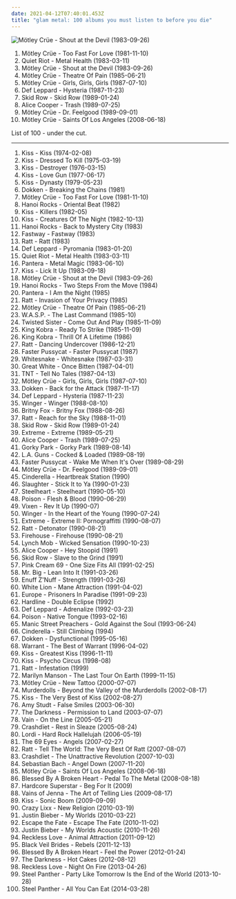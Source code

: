 ```yaml
---
date: 2021-04-12T07:40:01.453Z
title: "glam metal: 100 albums you must listen to before you die"
---
```

![Mötley Crüe - Shout at the Devil (1983-09-26)](https://img.discogs.com/8NPV9s1sLBhsh2xresjn9No_BsU=/fit-in/600x600/filters:strip_icc():format(jpeg):mode_rgb():quality(90)/discogs-images/R-2908255-1306745839.jpeg.jpg "Mötley Crüe - Shout at the Devil (1983-09-26)")
<ol class="albums">
<li data-cover="http://coverartarchive.org/release/2c47c459-5eb4-4f20-861b-cadefa122e0f/1978507984-500.jpg" data-tags="hard rock, glam metal, heavy metal" role="button">Mötley Crüe - Too Fast For Love (1981-11-10)</li>
<li data-cover="http://coverartarchive.org/release/3e29cdde-aa86-43cd-9521-d96f286957c6/17667761428-500.jpg" data-tags="heavy metal" role="button">Quiet Riot - Metal Health (1983-03-11)</li>
<li data-cover="https://img.discogs.com/8NPV9s1sLBhsh2xresjn9No_BsU=/fit-in/600x600/filters:strip_icc():format(jpeg):mode_rgb():quality(90)/discogs-images/R-2908255-1306745839.jpeg.jpg" data-tags="hard rock, glam metal, heavy metal" role="button">Mötley Crüe - Shout at the Devil (1983-09-26)</li>
<li data-cover="http://coverartarchive.org/release/9fa22883-2046-3258-bb49-f9a102a8dcb0/6021690450-500.jpg" data-tags="glam metal" role="button">Mötley Crüe - Theatre Of Pain (1985-06-21)</li>
<li data-cover="https://img.discogs.com/vPBaPOfGv-s6atEihUmcIAsTGqA=/fit-in/240x240/filters:strip_icc():format(jpeg):mode_rgb():quality(90)/discogs-images/R-2078409-1262748089.jpeg.jpg" data-tags="hard rock, glam metal" role="button">Mötley Crüe - Girls, Girls, Girls (1987-07-10)</li>
<li data-cover="https://via.placeholder.com/450" data-tags="hard rock" role="button">Def Leppard - Hysteria (1987-11-23)</li>
<li data-cover="http://coverartarchive.org/release/6d576c0a-ec20-4386-8fef-677585e393ee/2010619588-500.jpg" data-tags="hard rock" role="button">Skid Row - Skid Row (1989-01-24)</li>
<li data-cover="http://coverartarchive.org/release/b7d17108-0217-36e6-9110-b7f24ab6da8f/15488113760-500.jpg" data-tags="hard rock" role="button">Alice Cooper - Trash (1989-07-25)</li>
<li data-cover="https://via.placeholder.com/450" data-tags="hard rock" role="button">Mötley Crüe - Dr. Feelgood (1989-09-01)</li>
<li data-cover="http://coverartarchive.org/release/60914155-ee9d-40f2-bb00-293477d3c7d9/3434927061-500.jpg" data-tags="hard rock" role="button">Mötley Crüe - Saints Of Los Angeles (2008-06-18)</li>
</ol>
List of 100 - under the cut.
<!-- more -->

_________________

<ol class="albums">
<li data-cover="http://coverartarchive.org/release/b4b61d56-be24-4894-ba69-67fb458b4ae4/28228409954-500.jpg" data-tags="hard rock" role="button">
Kiss - Kiss (1974-02-08)
</li>
<li data-cover="https://img.discogs.com/DMjO0d5eqtPEbs31j8wmshkv504=/fit-in/600x602/filters:strip_icc():format(jpeg):mode_rgb():quality(90)/discogs-images/R-4397878-1562139942-5945.jpeg.jpg" data-tags="hard rock" role="button">
Kiss - Dressed To Kill (1975-03-19)
</li>
<li data-cover="http://coverartarchive.org/release/9f6502ca-e8b0-4793-959f-05fe956be7ca/11444653105-500.jpg" data-tags="hard rock" role="button">
Kiss - Destroyer (1976-03-15)
</li>
<li data-cover="https://via.placeholder.com/450" data-tags="hard rock" role="button">
Kiss - Love Gun (1977-06-17)
</li>
<li data-cover="http://coverartarchive.org/release/20f10584-bc6d-3bf6-a110-e06491275f45/1287473342-500.jpg" data-tags="hard rock" role="button">
Kiss - Dynasty (1979-05-23)
</li>
<li data-cover="http://coverartarchive.org/release/7b5430fd-2506-4f04-9c8b-f34e6feef53a/14970320647-500.jpg" data-tags="heavy metal, hard rock, hair metal" role="button">
Dokken - Breaking the Chains (1981)
</li>
<li data-cover="http://coverartarchive.org/release/2c47c459-5eb4-4f20-861b-cadefa122e0f/1978507984-500.jpg" data-tags="hard rock, glam metal, heavy metal" role="button">
Mötley Crüe - Too Fast For Love (1981-11-10)
</li>
<li data-cover="http://coverartarchive.org/release/e3b64108-b131-4ab6-82c0-dd14c72b8204/28521333318-500.jpg" data-tags="80s, glam rock, glam punk, headbangers ball" role="button">
Hanoi Rocks - Oriental Beat (1982)
</li>
<li data-cover="http://coverartarchive.org/release/68942569-defe-45b7-b0eb-1fb576205248/20644776005-500.jpg" data-tags="hard rock" role="button">
Kiss - Killers (1982-05)
</li>
<li data-cover="https://img.discogs.com/aRYwPniGEsRquBk8QCl7QZ-qeIY=/fit-in/600x590/filters:strip_icc():format(jpeg):mode_rgb():quality(90)/discogs-images/R-4096803-1453599913-8199.jpeg.jpg" data-tags="hard rock, heavy metal, rock" role="button">
Kiss - Creatures Of The Night (1982-10-13)
</li>
<li data-cover="https://img.discogs.com/ET6IcFDUy_yzHROcWj7gi817C8g=/fit-in/600x600/filters:strip_icc():format(jpeg):mode_rgb():quality(90)/discogs-images/R-1356106-1268583062.jpeg.jpg" data-tags="80s, glam rock, big hair" role="button">
Hanoi Rocks - Back to Mystery City (1983)
</li>
<li data-cover="https://img.discogs.com/CX5fhvDs9YC91rs7_bxOhD58SII=/fit-in/600x596/filters:strip_icc():format(jpeg):mode_rgb():quality(90)/discogs-images/R-2138840-1494490725-9095.jpeg.jpg" data-tags="classic rock, heavy metal, hard rock, glam metal, british rock, british metal, british heavy metal, new wave of british heavy metal, british hard rock" role="button">
Fastway - Fastway (1983)
</li>
<li data-cover="http://coverartarchive.org/release/0f67a6c0-2044-33be-8c73-9d090128fe38/5451266693-500.jpg" data-tags="glam metal, hard rock" role="button">
Ratt - Ratt (1983)
</li>
<li data-cover="https://via.placeholder.com/450" data-tags="hard rock" role="button">
Def Leppard - Pyromania (1983-01-20)
</li>
<li data-cover="http://coverartarchive.org/release/3e29cdde-aa86-43cd-9521-d96f286957c6/17667761428-500.jpg" data-tags="heavy metal" role="button">
Quiet Riot - Metal Health (1983-03-11)
</li>
<li data-cover="http://coverartarchive.org/release/0003766f-36fc-4faf-ba51-358515dbebb9/26668991376-500.jpg" data-tags="glam metal, heavy metal" role="button">
Pantera - Metal Magic (1983-06-10)
</li>
<li data-cover="http://coverartarchive.org/release/bd2bbaaf-6827-4f3a-8910-406ec9c84cad/6802233488-500.jpg" data-tags="hard rock, glam metal, heavy metal" role="button">
Kiss - Lick It Up (1983-09-18)
</li>
<li data-cover="https://img.discogs.com/8NPV9s1sLBhsh2xresjn9No_BsU=/fit-in/600x600/filters:strip_icc():format(jpeg):mode_rgb():quality(90)/discogs-images/R-2908255-1306745839.jpeg.jpg" data-tags="hard rock, glam metal, heavy metal" role="button">
Mötley Crüe - Shout at the Devil (1983-09-26)
</li>
<li data-cover="https://img.discogs.com/-JqJFc6BmjCh6LhH6XPrUCF8F6Y=/fit-in/596x600/filters:strip_icc():format(jpeg):mode_rgb():quality(90)/discogs-images/R-2076764-1454931862-1067.jpeg.jpg" data-tags="80s, glam rock, hard rock" role="button">
Hanoi Rocks - Two Steps From the Move (1984)
</li>
<li data-cover="http://coverartarchive.org/release/0123a862-a0f7-4355-ab1f-601241337dd8/26669636397-500.jpg" data-tags="glam metal, heavy metal" role="button">
Pantera - I Am the Night (1985)
</li>
<li data-cover="http://coverartarchive.org/release/887fa796-aaf6-34a4-9820-e779a5f50009/13009150230-500.jpg" data-tags="hard rock, glam metal" role="button">
Ratt - Invasion of Your Privacy (1985)
</li>
<li data-cover="http://coverartarchive.org/release/9fa22883-2046-3258-bb49-f9a102a8dcb0/6021690450-500.jpg" data-tags="glam metal" role="button">
Mötley Crüe - Theatre Of Pain (1985-06-21)
</li>
<li data-cover="https://img.discogs.com/fqAGJPgwOhZR2f6l49pHNdtlY3Q=/fit-in/589x600/filters:strip_icc():format(jpeg):mode_rgb():quality(90)/discogs-images/R-3060454-1333002897.jpeg.jpg" data-tags="heavy metal" role="button">
W.A.S.P. - The Last Command (1985-10)
</li>
<li data-cover="https://img.discogs.com/JOC80ZvnLUNbm9ETC7XqzeCwr14=/fit-in/600x533/filters:strip_icc():format(jpeg):mode_rgb():quality(90)/discogs-images/R-4146291-1473110674-2947.jpeg.jpg" data-tags="heavy metal, hard rock" role="button">
Twisted Sister - Come Out And Play (1985-11-09)
</li>
<li data-cover="https://img.discogs.com/Plytnlkf0x0jZXfgLf4rUGWEwdE=/fit-in/312x312/filters:strip_icc():format(jpeg):mode_rgb():quality(90)/discogs-images/R-2908162-1327235747.gif.jpg" data-tags="hard rock, hair metal, glam metal" role="button">
King Kobra - Ready To Strike (1985-11-09)
</li>
<li data-cover="https://img.discogs.com/70lzbt4s2Zqo386vA_EqUgCdfDQ=/fit-in/600x605/filters:strip_icc():format(jpeg):mode_rgb():quality(90)/discogs-images/R-3692099-1340674621-4666.jpeg.jpg" data-tags="aor, glam metal, king kobra, thrill of a lifetime, woodpile" role="button">
King Kobra - Thrill Of A Lifetime (1986)
</li>
<li data-cover="https://img.discogs.com/hJB40h5YEHr6ORqxaYcLf2EZ8PQ=/fit-in/600x950/filters:strip_icc():format(jpeg):mode_rgb():quality(90)/discogs-images/R-3780023-1499060326-4529.jpeg.jpg" data-tags="glam metal" role="button">
Ratt - Dancing Undercover (1986-12-21)
</li>
<li data-cover="http://coverartarchive.org/release/0d42068d-ca5d-46d5-b1ea-0021ade6d384/15596864588-500.jpg" data-tags="hard rock, glam metal, glam punk" role="button">
Faster Pussycat - Faster Pussycat (1987)
</li>
<li data-cover="http://coverartarchive.org/release/7fc9a2ac-d305-377c-bdb3-71d88c496174/10053778748-500.jpg" data-tags="hard rock" role="button">
Whitesnake - Whitesnake (1987-03-31)
</li>
<li data-cover="http://coverartarchive.org/release/aec11206-49ce-48d9-8a2d-754a696cfb3a/20752832103-500.jpg" data-tags="glam metal" role="button">
Great White - Once Bitten (1987-04-01)
</li>
<li data-cover="http://coverartarchive.org/release/830bc0f4-ece7-4a2c-9816-587e06a13e84/19863108125-500.jpg" data-tags="rock, hard rock, hair metal, melodic rock, glam metal, lps i own, face book" role="button">
TNT - Tell No Tales (1987-04-13)
</li>
<li data-cover="https://img.discogs.com/vPBaPOfGv-s6atEihUmcIAsTGqA=/fit-in/240x240/filters:strip_icc():format(jpeg):mode_rgb():quality(90)/discogs-images/R-2078409-1262748089.jpeg.jpg" data-tags="hard rock, glam metal" role="button">
Mötley Crüe - Girls, Girls, Girls (1987-07-10)
</li>
<li data-cover="https://img.discogs.com/eWa335bc05D_LfnOYpWKkl8GTNk=/fit-in/600x527/filters:strip_icc():format(jpeg):mode_rgb():quality(90)/discogs-images/R-3107193-1499516826-6173.jpeg.jpg" data-tags="hard rock, heavy metal" role="button">
Dokken - Back for the Attack (1987-11-17)
</li>
<li data-cover="https://via.placeholder.com/450" data-tags="hard rock" role="button">
Def Leppard - Hysteria (1987-11-23)
</li>
<li data-cover="http://coverartarchive.org/release/c739cba6-9dc7-4ef6-bcc0-47cf9d68cf08/13723459826-500.jpg" data-tags="hard rock" role="button">
Winger - Winger (1988-08-10)
</li>
<li data-cover="http://coverartarchive.org/release/97a5cdde-f90d-476b-b8aa-68ca37679a7b/2081326238-500.jpg" data-tags="hair metal, glam metal" role="button">
Britny Fox - Britny Fox (1988-08-26)
</li>
<li data-cover="http://coverartarchive.org/release/222c5e5a-cfb4-45b1-ad62-2e5cd5b98862/14955318062-500.jpg" data-tags="glam metal" role="button">
Ratt - Reach for the Sky (1988-11-01)
</li>
<li data-cover="http://coverartarchive.org/release/6d576c0a-ec20-4386-8fef-677585e393ee/2010619588-500.jpg" data-tags="hard rock" role="button">
Skid Row - Skid Row (1989-01-24)
</li>
<li data-cover="http://coverartarchive.org/release/31b2522c-041b-44b7-9daa-17ecea4faf6f/28725503103-500.jpg" data-tags="hard rock, hair metal" role="button">
Extreme - Extreme (1989-05-21)
</li>
<li data-cover="http://coverartarchive.org/release/b7d17108-0217-36e6-9110-b7f24ab6da8f/15488113760-500.jpg" data-tags="hard rock" role="button">
Alice Cooper - Trash (1989-07-25)
</li>
<li data-cover="http://coverartarchive.org/release/fe7ce7e4-336d-45eb-8256-fca43c85b8d3/18417620964-500.jpg" data-tags="hard rock" role="button">
Gorky Park - Gorky Park (1989-08-14)
</li>
<li data-cover="http://coverartarchive.org/release/a16133a1-7892-3b46-97cf-738b8e86ce91/15605161291-500.jpg" data-tags="80s, glam metal, hard rock, hair metal, sleaze rock, the ballad of jayne" role="button">
L.A. Guns - Cocked & Loaded (1989-08-19)
</li>
<li data-cover="http://coverartarchive.org/release/f287a508-e5d9-4a21-bae6-3d087766631d/15359454326-500.jpg" data-tags="80s" role="button">
Faster Pussycat - Wake Me When It's Over (1989-08-29)
</li>
<li data-cover="https://via.placeholder.com/450" data-tags="hard rock" role="button">
Mötley Crüe - Dr. Feelgood (1989-09-01)
</li>
<li data-cover="https://via.placeholder.com/450" data-tags="hard rock" role="button">
Cinderella - Heartbreak Station (1990)
</li>
<li data-cover="http://coverartarchive.org/release/d74fba39-6cc7-4def-98f5-4e659b7a4bb7/8909403300-500.jpg" data-tags="hard rock, hair metal" role="button">
Slaughter - Stick It to Ya (1990-01-23)
</li>
<li data-cover="http://coverartarchive.org/release/21cf700f-a76e-4777-87af-199db0016ef8/16378850387-500.jpg" data-tags="hard rock" role="button">
Steelheart - Steelheart (1990-05-10)
</li>
<li data-cover="https://img.discogs.com/1NhEAQMIX2BYQNSDR_IK3cgEahQ=/fit-in/350x447/filters:strip_icc():format(jpeg):mode_rgb():quality(90)/discogs-images/R-1794097-1292467255.jpeg.jpg" data-tags="hair metal" role="button">
Poison - Flesh & Blood (1990-06-29)
</li>
<li data-cover="http://coverartarchive.org/release/3e005767-7e7d-48d0-9827-9dd5883d9de9/5085768090-500.jpg" data-tags="80s, female vocalists, hard rock, 90s, female vocalist, glam metal, vixen, is ok, vixen - rev it up" role="button">
Vixen - Rev It Up (1990-07)
</li>
<li data-cover="http://coverartarchive.org/release/11f46cc2-ceaf-47b6-b03e-f813763d4b7c/6126132104-500.jpg" data-tags="glam metal" role="button">
Winger - In the Heart of the Young (1990-07-24)
</li>
<li data-cover="http://coverartarchive.org/release/35a28722-a9ed-3bcd-975d-2a3fede3907b/5891797788-500.jpg" data-tags="hard rock" role="button">
Extreme - Extreme II: Pornograffitti (1990-08-07)
</li>
<li data-cover="http://coverartarchive.org/release/24346ec3-85bf-4572-84d2-9f06f54a994c/10952876984-500.jpg" data-tags="glam metal" role="button">
Ratt - Detonator (1990-08-21)
</li>
<li data-cover="http://coverartarchive.org/release/e9459fb6-3714-451e-9f32-2029fba8be3c/15598917767-500.jpg" data-tags="rock, hard rock, 80s, hair metal, glam metal, firehouse" role="button">
Firehouse - Firehouse (1990-08-21)
</li>
<li data-cover="http://coverartarchive.org/release/934f0a49-5ddb-48e1-b1a9-6c955b4b9573/7522863026-500.jpg" data-tags="hard rock" role="button">
Lynch Mob - Wicked Sensation (1990-10-23)
</li>
<li data-cover="https://via.placeholder.com/450" data-tags="hard rock" role="button">
Alice Cooper - Hey Stoopid (1991)
</li>
<li data-cover="https://img.discogs.com/YDcWsO4K6coyluKWXDW96hSvY9U=/fit-in/500x507/filters:strip_icc():format(jpeg):mode_rgb():quality(90)/discogs-images/R-8012582-1487897217-1541.jpeg.jpg" data-tags="heavy metal, hard rock" role="button">
Skid Row - Slave to the Grind (1991)
</li>
<li data-cover="http://coverartarchive.org/release/6291c31c-0cde-4e5b-8a70-cc07b4f8ffa1/22712815910-500.jpg" data-tags="hard rock, heavy metal, power metal, glam metal" role="button">
Pink Cream 69 - One Size Fits All (1991-02-25)
</li>
<li data-cover="http://coverartarchive.org/release/29cdaf27-152d-4190-9099-f917b3976cff/5146208974-500.jpg" data-tags="hard rock" role="button">
Mr. Big - Lean Into It (1991-03-26)
</li>
<li data-cover="http://coverartarchive.org/release/ab3c1acd-2e3e-44b6-ae7b-30397bd04af3/2240429611-500.jpg" data-tags="hard rock, power pop, glam metal" role="button">
Enuff Z'Nuff - Strength (1991-03-26)
</li>
<li data-cover="http://coverartarchive.org/release/39035234-80b8-49ab-96f3-c8b129d090ba/15657839477-500.jpg" data-tags="hardrock" role="button">
White Lion - Mane Attraction (1991-04-02)
</li>
<li data-cover="http://coverartarchive.org/release/509c803d-955a-4855-a616-bf6b4008edb2/5137307130-500.jpg" data-tags="hard rock" role="button">
Europe - Prisoners In Paradise (1991-09-23)
</li>
<li data-cover="https://via.placeholder.com/450" data-tags="hard rock" role="button">
Hardline - Double Eclipse (1992)
</li>
<li data-cover="http://coverartarchive.org/release/998ec18c-debb-42b1-9be2-717b47fe4ca1/2921760985-500.jpg" data-tags="hard rock" role="button">
Def Leppard - Adrenalize (1992-03-23)
</li>
<li data-cover="http://coverartarchive.org/release/21f2fb1e-7da3-4dda-8c49-dbc4de61851c/13957195506-500.jpg" data-tags="hard rock, 90s, glam metal" role="button">
Poison - Native Tongue (1993-02-16)
</li>
<li data-cover="http://coverartarchive.org/release/9187f0d2-f9c7-4e4f-959f-f67da371dd7e/1666908080-500.jpg" data-tags="90s, alternative rock" role="button">
Manic Street Preachers - Gold Against the Soul (1993-06-24)
</li>
<li data-cover="https://img.discogs.com/n1Nl7yPQyZPtym-wAePtZ7HRrGs=/fit-in/600x610/filters:strip_icc():format(jpeg):mode_rgb():quality(90)/discogs-images/R-10591062-1500518726-5208.jpeg.jpg" data-tags="hard rock" role="button">
Cinderella - Still Climbing (1994)
</li>
<li data-cover="https://img.discogs.com/96VoNiUX2iPKCeqVEQqiFweZUPM=/fit-in/469x711/filters:strip_icc():format(jpeg):mode_rgb():quality(90)/discogs-images/R-5293018-1389796471-4390.jpeg.jpg" data-tags="hard rock" role="button">
Dokken - Dysfunctional (1995-05-16)
</li>
<li data-cover="http://coverartarchive.org/release/5472ddb2-c459-4c56-aa37-52183a94e893/18824258894-500.jpg" data-tags="hard rock, the best of warrant, warrant" role="button">
Warrant - The Best of Warrant (1996-04-02)
</li>
<li data-cover="http://coverartarchive.org/release/7566242e-c2f6-46ab-8584-93c7da59d08c/3167170521-500.jpg" data-tags="classic rock, hard rock" role="button">
Kiss - Greatest Kiss (1996-11-11)
</li>
<li data-cover="https://img.discogs.com/r43wbr3V_mNGe0S-t43kD_MhehM=/fit-in/566x566/filters:strip_icc():format(jpeg):mode_rgb():quality(90)/discogs-images/R-2144658-1266427258.jpeg.jpg" data-tags="hard rock" role="button">
Kiss - Psycho Circus (1998-08)
</li>
<li data-cover="https://img.discogs.com/5dZST520f9JoImhRMC4nqaOMtyY=/fit-in/300x308/filters:strip_icc():format(jpeg):mode_rgb():quality(90)/discogs-images/R-1887808-1301352931.jpeg.jpg" data-tags="ratt, glam metal" role="button">
Ratt - Infestation (1999)
</li>
<li data-cover="http://coverartarchive.org/release/647617b9-2792-34ed-8c1c-307dcc046fdf/24652265801-500.jpg" data-tags="industrial, live, industrial metal" role="button">
Marilyn Manson - The Last Tour On Earth (1999-11-15)
</li>
<li data-cover="https://via.placeholder.com/450" data-tags="hard rock" role="button">
Mötley Crüe - New Tattoo (2000-07-07)
</li>
<li data-cover="https://img.discogs.com/ACDOvN4An4nOhtThe6dpg9ALWr4=/fit-in/500x500/filters:strip_icc():format(jpeg):mode_rgb():quality(90)/discogs-images/R-372413-1268622380.jpeg.jpg" data-tags="horror punk" role="button">
Murderdolls - Beyond the Valley of the Murderdolls (2002-08-17)
</li>
<li data-cover="http://coverartarchive.org/release/4c94fb29-a822-4ea8-a995-c5a7aecf8cdb/15192894490-500.jpg" data-tags="hard rock, kiss, classic rock, rock" role="button">
Kiss - The Very Best of Kiss (2002-08-27)
</li>
<li data-cover="https://img.discogs.com/0ioKb8I3AtnjilHdhGykPhO2vs8=/fit-in/600x593/filters:strip_icc():format(jpeg):mode_rgb():quality(90)/discogs-images/R-2647853-1473532878-9681.jpeg.jpg" data-tags="pop, female vocalists" role="button">
Amy Studt - False Smiles (2003-06-30)
</li>
<li data-cover="https://img.discogs.com/D53FDXAc79Ssa6z8iqCp6HK-GJQ=/fit-in/600x597/filters:strip_icc():format(jpeg):mode_rgb():quality(90)/discogs-images/R-504056-1473854757-6906.jpeg.jpg" data-tags="hard rock, rock" role="button">
The Darkness - Permission to Land (2003-07-07)
</li>
<li data-cover="http://coverartarchive.org/release/64f41710-c5ed-47b4-bb02-fa694d1511ae/19868553017-500.jpg" data-tags="heavy metal, hard rock, hair metal, glam metal, sleaze rock" role="button">
Vain - On the Line (2005-05-21)
</li>
<li data-cover="http://coverartarchive.org/release/f0fc396a-b1eb-41d7-917d-943bc728a02e/19532456200-500.jpg" data-tags="hard rock, glam metal" role="button">
Crashdïet - Rest in Sleaze (2005-08-24)
</li>
<li data-cover="https://img.discogs.com/CJ9wl_jCrgYnfpdw0tIpbyYQwB8=/fit-in/598x533/filters:strip_icc():format(jpeg):mode_rgb():quality(90)/discogs-images/R-748943-1366115471-7197.jpeg.jpg" data-tags="heavy metal, hard rock" role="button">
Lordi - Hard Rock Hallelujah (2006-05-19)
</li>
<li data-cover="https://img.discogs.com/dEADnWZ22h2m69wsaK7UmA5euVs=/fit-in/600x600/filters:strip_icc():format(jpeg):mode_rgb():quality(90)/discogs-images/R-8453695-1462473692-2954.jpeg.jpg" data-tags="gothic rock" role="button">
The 69 Eyes - Angels (2007-02-27)
</li>
<li data-cover="https://img.discogs.com/obnDt6e1g0LmeR4CB-b23FI-7mA=/fit-in/600x939/filters:strip_icc():format(jpeg):mode_rgb():quality(90)/discogs-images/R-5509742-1505043182-7050.jpeg.jpg" data-tags="metal" role="button">
Ratt - Tell The World: The Very Best Of Ratt (2007-08-07)
</li>
<li data-cover="http://coverartarchive.org/release/f0903a88-9bd8-4342-a7e5-5ee2ed48a238/24342577070-500.jpg" data-tags="glam metal, hard rock" role="button">
Crashdïet - The Unattractive Revolution (2007-10-03)
</li>
<li data-cover="https://img.discogs.com/pJyNgPXGdqsn-HWADuCL_f59YgM=/fit-in/280x280/filters:strip_icc():format(jpeg):mode_rgb():quality(90)/discogs-images/R-1552734-1227883213.jpeg.jpg" data-tags="hard rock, heavy metal" role="button">
Sebastian Bach - Angel Down (2007-11-20)
</li>
<li data-cover="http://coverartarchive.org/release/60914155-ee9d-40f2-bb00-293477d3c7d9/3434927061-500.jpg" data-tags="hard rock" role="button">
Mötley Crüe - Saints Of Los Angeles (2008-06-18)
</li>
<li data-cover="https://img.discogs.com/VCrfH-EVPJ4SGeYp3yO56pOnZfk=/fit-in/300x291/filters:strip_icc():format(jpeg):mode_rgb():quality(90)/discogs-images/R-1934487-1377363785-7148.jpeg.jpg" data-tags="glam metal" role="button">
Blessed By A Broken Heart - Pedal To The Metal (2008-08-18)
</li>
<li data-cover="https://img.discogs.com/4uoTKqry7PeDCTuHW6QT9qTmBVo=/fit-in/600x600/filters:strip_icc():format(jpeg):mode_rgb():quality(90)/discogs-images/R-3369046-1327664795.jpeg.jpg" data-tags="hard rock, glam metal" role="button">
Hardcore Superstar - Beg For It (2009)
</li>
<li data-cover="http://coverartarchive.org/release/89651704-2e01-4347-91fd-9a4a2e412b3f/4019095622-500.jpg" data-tags="rock, punk, hard rock, sweden, 2000s, sleaze, glam metal, sleaze rock, halland, falkenberg, falkenberg municipality" role="button">
Vains of Jenna - The Art of Telling Lies (2009-08-17)
</li>
<li data-cover="http://coverartarchive.org/release/c71b28a2-d8fb-4900-a5fd-81573fde7872/10315463887-500.jpg" data-tags="hard rock" role="button">
Kiss - Sonic Boom (2009-09-09)
</li>
<li data-cover="https://img.discogs.com/8lziSTyMcV02sLiL5yPgMf0yyCA=/fit-in/600x600/filters:strip_icc():format(jpeg):mode_rgb():quality(90)/discogs-images/R-3969395-1483830934-2481.jpeg.jpg" data-tags="sleaze rock" role="button">
Crazy Lixx - New Religion (2010-03-19)
</li>
<li data-cover="http://coverartarchive.org/release/6bfba6d5-71fc-454b-b3a0-63632a1459fa/20855090957-500.jpg" data-tags="totec radio, justin bieber, goregrind, justin bieber my worlds" role="button">
Justin Bieber - My Worlds (2010-03-22)
</li>
<li data-cover="http://coverartarchive.org/release/837a891b-8741-42ce-a911-270272530b16/11584607072-500.jpg" data-tags="post-hardcore" role="button">
Escape the Fate - Escape The Fate (2010-11-02)
</li>
<li data-cover="http://coverartarchive.org/release/d9206472-5d0c-4617-a1d3-75466a346934/15444150049-500.jpg" data-tags="totec radio, justin bieber" role="button">
Justin Bieber - My Worlds Acoustic (2010-11-26)
</li>
<li data-cover="http://coverartarchive.org/release/9aa2e6ea-944a-4da2-9a1c-c3392c2128b3/5102991518-500.jpg" data-tags="glam metal" role="button">
Reckless Love - Animal Attraction (2011-09-12)
</li>
<li data-cover="http://coverartarchive.org/release/c69f297f-192f-49a8-9a49-2f8009f36f95/8660839066-500.jpg" data-tags="hard rock" role="button">
Black Veil Brides - Rebels (2011-12-13)
</li>
<li data-cover="http://coverartarchive.org/release/aea2e015-ae9b-4e6e-bfa6-cb89be9090fc/4226218816-500.jpg" data-tags="heavy metal, metalcore, christian, glam metal" role="button">
Blessed By A Broken Heart - Feel the Power (2012-01-24)
</li>
<li data-cover="https://img.discogs.com/ZdWgpjuKVYtVRXBl3oQqDxFczMc=/fit-in/600x586/filters:strip_icc():format(jpeg):mode_rgb():quality(90)/discogs-images/R-3840189-1522713684-8376.png.jpg" data-tags="hard rock" role="button">
The Darkness - Hot Cakes (2012-08-12)
</li>
<li data-cover="http://coverartarchive.org/release/90539634-07f6-4ee3-a89a-8353ebe220b5/5102924699-500.jpg" data-tags="heavy metal, hair metal, finnish, glam rock, single, 2010s, finland, glam metal, kuopio, night on fire" role="button">
Reckless Love - Night On Fire (2013-04-26)
</li>
<li data-cover="https://img.discogs.com/iF5hss3UAp43Bm4tjjZU4pZ0UlY=/fit-in/600x523/filters:strip_icc():format(jpeg):mode_rgb():quality(90)/discogs-images/R-11165274-1511064533-2130.jpeg.jpg" data-tags="hard rock, single, glam metal" role="button">
Steel Panther - Party Like Tomorrow Is the End of the World (2013-10-28)
</li>
<li data-cover="http://coverartarchive.org/release/bce46e23-f32a-4302-af97-b06e8c249098/19575660795-500.jpg" data-tags="glam metal" role="button">
Steel Panther - All You Can Eat (2014-03-28)
</li>
</ol>
